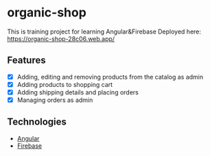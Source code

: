 # organic-shop

This is training project for learning Angular&Firebase
Deployed here: https://organic-shop-28c06.web.app/
## Features

- [x] Adding, editing and removing products from the catalog as admin
- [x] Adding products to shopping cart
- [x] Adding shipping details and placing orders
- [x] Managing orders as admin
## Technologies

- [Angular](https://github.com/angular/angular-cli)
- [Firebase](https://firebase.google.com/)
